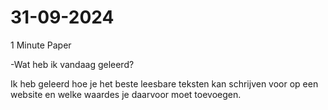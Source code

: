 # 31-09-2024

1 Minute Paper 

-Wat heb ik vandaag geleerd? 

Ik heb geleerd hoe je het beste leesbare teksten kan schrijven voor op een website en welke waardes je daarvoor moet toevoegen.